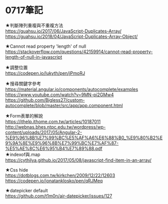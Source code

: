 # 0717筆記
★判斷陣列重複與不重複方法<br />
https://guahsu.io/2017/06/JavaScript-Duplicates-Array/<br />
https://guahsu.io/2018/04/JavaScript-Duplicates-Array-Object/<br />

★Cannot read property 'length' of null<br />
https://stackoverflow.com/questions/42159914/cannot-read-property-length-of-null-in-javascript<br />

★調整位置<br />
https://codepen.io/lukyth/pen/jPmoRJ<br />

★搜尋關鍵字參考<br />
https://material.angular.io/components/autocomplete/examples<br />
https://www.youtube.com/watch?v=9MN-pi2GMw4<br />
https://github.com/Bigless27/custom-autocomplete/blob/master/src/app/app.component.html<br />


★Form表單的解說<br />
https://ithelp.ithome.com.tw/articles/10187011<br />
http://webnas.bhes.ntpc.edu.tw/wordpress/wp-content/uploads/2017/05/Angular-2-%E9%96%8B%E7%99%BC%E5%AF%A6%E6%88%B0_%E9%80%B2%E9%9A%8E%E9%96%8B%E7%99%BC%E7%AF%87-%E5%AE%8C%E6%95%B4%E7%89%88.pdf
<br />
★indexof與.map<br />
https://cythilya.github.io/2017/05/08/javascript-find-item-in-an-array/

★Css hide<br />
https://dotblogs.com.tw/kirkchen/2009/12/22/12603<br />
https://codepen.io/jonatanklosko/pen/qRJMeq<br />

★datepicker default<br />
https://github.com/t1m0n/air-datepicker/issues/127<br />
